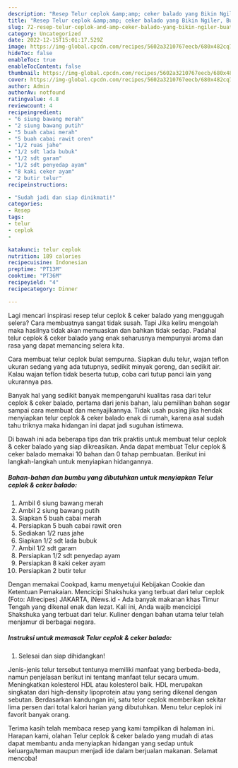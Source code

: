 ```yaml
---
description: "Resep Telur ceplok &amp;amp; ceker balado yang Bikin Ngiler, Buat Buka Puasa Bikin Ngiler"
title: "Resep Telur ceplok &amp;amp; ceker balado yang Bikin Ngiler, Buat Buka Puasa Bikin Ngiler"
slug: 72-resep-telur-ceplok-and-amp-ceker-balado-yang-bikin-ngiler-buat-buka-puasa-bikin-ngiler
category: Uncategorized
date: 2022-12-15T15:01:17.529Z
image: https://img-global.cpcdn.com/recipes/5602a3210767eecb/680x482cq70/telur-ceplok-ceker-balado-foto-resep-utama.jpg
hideToc: false
enableToc: true
enableTocContent: false
thumbnail: https://img-global.cpcdn.com/recipes/5602a3210767eecb/680x482cq70/telur-ceplok-ceker-balado-foto-resep-utama.jpg
cover: https://img-global.cpcdn.com/recipes/5602a3210767eecb/680x482cq70/telur-ceplok-ceker-balado-foto-resep-utama.jpg
author: Admin
authorAv: notfound
ratingvalue: 4.8
reviewcount: 4
recipeingredient:
- "6 siung bawang merah"
- "2 siung bawang putih"
- "5 buah cabai merah"
- "5 buah cabai rawit oren"
- "1/2 ruas jahe"
- "1/2 sdt lada bubuk"
- "1/2 sdt garam"
- "1/2 sdt penyedap ayam"
- "8 kaki ceker ayam"
- "2 butir telur"
recipeinstructions:

- "Sudah jadi dan siap dinikmati!"
categories:
- Resep
tags:
- telur
- ceplok
- 

katakunci: telur ceplok  
nutrition: 189 calories
recipecuisine: Indonesian
preptime: "PT13M"
cooktime: "PT36M"
recipeyield: "4"
recipecategory: Dinner

---
```



Lagi mencari inspirasi resep telur ceplok &amp; ceker balado yang menggugah selera? Cara membuatnya sangat tidak susah. Tapi Jika keliru mengolah maka hasilnya tidak akan memuaskan dan bahkan tidak sedap. Padahal telur ceplok &amp; ceker balado yang enak seharusnya mempunyai aroma dan rasa yang dapat memancing selera kita.


Cara membuat telur ceplok bulat sempurna. Siapkan dulu telur, wajan teflon ukuran sedang yang ada tutupnya, sedikit minyak goreng, dan sedikit air. Kalau wajan teflon tidak beserta tutup, coba cari tutup panci lain yang ukurannya pas.

Banyak hal yang sedikit banyak mempengaruhi kualitas rasa dari telur ceplok &amp; ceker balado, pertama dari jenis bahan, lalu pemilihan bahan segar sampai cara membuat dan menyajikannya. Tidak usah pusing jika hendak menyiapkan telur ceplok &amp; ceker balado enak di rumah, karena asal sudah tahu triknya maka hidangan ini dapat jadi suguhan istimewa.


Di bawah ini ada beberapa tips dan trik praktis untuk membuat telur ceplok &amp; ceker balado yang siap dikreasikan. Anda dapat membuat Telur ceplok &amp; ceker balado memakai 10 bahan dan 0 tahap pembuatan. Berikut ini langkah-langkah untuk menyiapkan hidangannya.

<!--inarticleads1-->

##### Bahan-bahan dan bumbu yang dibutuhkan untuk menyiapkan Telur ceplok &amp; ceker balado:

1. Ambil 6 siung bawang merah
1. Ambil 2 siung bawang putih
1. Siapkan 5 buah cabai merah
1. Persiapkan 5 buah cabai rawit oren
1. Sediakan 1/2 ruas jahe
1. Siapkan 1/2 sdt lada bubuk
1. Ambil 1/2 sdt garam
1. Persiapkan 1/2 sdt penyedap ayam
1. Persiapkan 8 kaki ceker ayam
1. Persiapkan 2 butir telur


Dengan memakai Cookpad, kamu menyetujui Kebijakan Cookie dan Ketentuan Pemakaian. Mencicipi Shakshuka yang terbuat dari telur ceplok (Foto: Allrecipes) JAKARTA, iNews.id - Ada banyak makanan khas Timur Tengah yang dikenal enak dan lezat. Kali ini, Anda wajib mencicipi Shakshuka yang terbuat dari telur. Kuliner dengan bahan utama telur telah menjamur di berbagai negara. 

<!--inarticleads2-->

##### Instruksi untuk memasak Telur ceplok &amp; ceker balado:


1. Selesai dan siap dihidangkan!

Jenis-jenis telur tersebut tentunya memiliki manfaat yang berbeda-beda, namun penjelasan berikut ini tentang manfaat telur secara umum. Meningkatkan kolesterol HDL atau kolesterol baik. HDL merupakan singkatan dari high-density lipoprotein atau yang sering dikenal dengan sebutan. Berdasarkan kandungan ini, satu telor ceplok memberikan sekitar lima persen dari total kalori harian yang dibutuhkan. Menu telur ceplok ini favorit banyak orang. 

Terima kasih telah membaca resep yang kami tampilkan di halaman ini. Harapan kami, olahan Telur ceplok &amp; ceker balado yang mudah di atas dapat membantu anda menyiapkan hidangan yang sedap untuk keluarga/teman maupun menjadi ide dalam berjualan makanan. Selamat mencoba!
